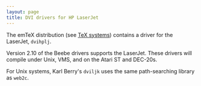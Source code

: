 ```yaml
---
layout: page
title: DVI drivers for HP LaserJet
---
```


The emTeX distribution (see [TeX systems](./FAQ-TeXsystems.html))
contains a driver for the LaserJet, `dvihplj`.

Version 2.10 of the Beebe drivers supports the LaserJet. These drivers
will compile under Unix, VMS, and on the Atari ST and
DEC-20s.

For Unix systems, Karl Berry's `dviljk` uses the same
path-searching library as `web2c`.

